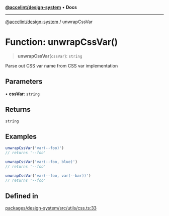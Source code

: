 [**@accelint/design-system**](../README.md) • **Docs**

***

[@accelint/design-system](../README.md) / unwrapCssVar

# Function: unwrapCssVar()

> **unwrapCssVar**(`cssVar`): `string`

Parse out CSS var name from CSS var implementation

## Parameters

• **cssVar**: `string`

## Returns

`string`

## Examples

```ts
unwrapCssVar('var(--foo)')
// returns '--foo'
```

```ts
unwrapCssVar('var(--foo, blue)')
// returns '--foo'
```

```ts
unwrapCssVar('var(--foo, var(--bar))')
// returns '--foo'
```

## Defined in

[packages/design-system/src/utils/css.ts:33](https://github.com/gohypergiant/standard-toolkit/blob/258694cea8ed8bbd956b3cf5da47c2c9debcf127/packages/design-system/src/utils/css.ts#L33)
